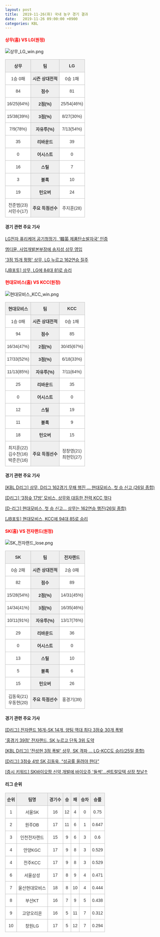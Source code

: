 ```yaml
---
layout: post
title:  2019-11-26(화) 국내 농구 경기 결과
date:   2019-11-26 09:00:00 +0900
categories: KBL
---
```


#### <span style="color:red"> 상무(홈) VS LG(원정) </span>
![상무_LG_win.png](../images/kbl/result/상무_LG_win.png)

<style type="text/css">
.tg  {border-collapse:collapse;border-spacing:0;}
.tg td{font-family:Arial, sans-serif;font-size:14px;padding:10px 5px;border-style:solid;border-width:1px;overflow:hidden;word-break:normal;border-color:#c0c0c0;}
.tg th{font-family:Arial, sans-serif;font-size:14px;font-weight:normal;padding:10px 5px;border-style:solid;border-width:1px;overflow:hidden;word-break:normal;border-color:#c0c0c0;}
.tg .tg-dcpn{background-color:#ffffff;border-color:#c0c0c0;text-align:center;vertical-align:middle}
.tg .tg-txr3{background-color:#ffffff;border-color:#c0c0c0;text-align:center;vertical-align:middle}
.tg .tg-o8le{background-color:#efefef;border-color:#c0c0c0;text-align:center;vertical-align:middle}
.tg .tg-rr9t{font-weight:bold;background-color:#efefef;border-color:#c0c0c0;text-align:center;vertical-align:middle}
.tg .tg-wazi{background-color:#efefef;border-color:#c0c0c0;text-align:center;vertical-align:middle}
</style>

<table class="tg">
  <tr>
    <th class="tg-rr9t">상무</th>
    <th class="tg-rr9t">팀</th>
    <th class="tg-rr9t">LG</th>
  </tr>
  <tr>
    <td class="tg-dcpn">1승 0패</td>
    <td class="tg-rr9t">시즌 상대전적</td>
    <td class="tg-dcpn">0승 1패</td>
  </tr>
  <tr>
    <td class="tg-dcpn">84</td>
    <td class="tg-rr9t">점수</td>
    <td class="tg-dcpn">81</td>
  </tr>
  <tr>
    <td class="tg-dcpn">16/25(64%)</td>
    <td class="tg-rr9t">2점(%)</td>
    <td class="tg-dcpn">25/54(46%)</td>
  </tr>
  <tr>
    <td class="tg-dcpn">15/38(39%)</td>
    <td class="tg-rr9t">3점(%)</td>
    <td class="tg-dcpn">8/27(30%)</td>
  </tr>
  <tr>
    <td class="tg-dcpn">7/9(78%)</td>
    <td class="tg-rr9t">자유투(%)</td>
    <td class="tg-dcpn">7/13(54%)</td>
  </tr>
  <tr>
    <td class="tg-dcpn">35</td>
    <td class="tg-rr9t">리바운드</td>
    <td class="tg-dcpn">39</td>
  </tr>
  <tr>
    <td class="tg-dcpn">0</td>
    <td class="tg-rr9t">어시스트</td>
    <td class="tg-dcpn">0</td>
  </tr>
  <tr>
    <td class="tg-dcpn">16</td>
    <td class="tg-rr9t">스틸</td>
    <td class="tg-dcpn">7</td>
  </tr>
  <tr>
    <td class="tg-dcpn">3</td>
    <td class="tg-rr9t">블록</td>
    <td class="tg-dcpn">10</td>
  </tr>
  <tr>
    <td class="tg-dcpn">19</td>
    <td class="tg-rr9t">턴오버</td>
    <td class="tg-dcpn">24</td>
  </tr>
  <tr>
    <td class="tg-dcpn">전준범(23)<br>서민수(17)</td>
    <td class="tg-rr9t">주요 득점선수</td>
    <td class="tg-dcpn">주지훈(28)</td>
  </tr>
</table>

#### 경기 관련 주요 기사         

[LG전자 퓨리케어 공기청정기, ‘韓英 제품탄소발자국’ 인증](http://www.edaily.co.kr/news/newspath.asp?newsid=03060246622689656)

[엠디뮨, 사업개발본부장에 송지성 상무 영입](http://medipana.com/news/news_viewer.asp?NewsNum=249234&MainKind=A&NewsKind=5&vCount=12&vKind=1)

['3점 15개 펑펑' 상무, LG 누르고 162연승 질주](http://www.rookie.co.kr/news/articleView.html?idxno=35333)

[[JB포토] 상무, LG에 84대 81로 승리](http://sports.news.naver.com/basketball/news/read.nhn?oid=065&aid=0000193037)

<script src="https://ads-partners.coupang.com/g.js"></script>
<script>
    new PartnersCoupang.G({"id":48177,"width":"100%","height":120,"subId":null});
</script>        
        

#### <span style="color:red"> 현대모비스(홈) VS KCC(원정) </span>
![현대모비스_KCC_win.png](../images/kbl/result/현대모비스_KCC_win.png)

<style type="text/css">
.tg  {border-collapse:collapse;border-spacing:0;}
.tg td{font-family:Arial, sans-serif;font-size:14px;padding:10px 5px;border-style:solid;border-width:1px;overflow:hidden;word-break:normal;border-color:#c0c0c0;}
.tg th{font-family:Arial, sans-serif;font-size:14px;font-weight:normal;padding:10px 5px;border-style:solid;border-width:1px;overflow:hidden;word-break:normal;border-color:#c0c0c0;}
.tg .tg-dcpn{background-color:#ffffff;border-color:#c0c0c0;text-align:center;vertical-align:middle}
.tg .tg-txr3{background-color:#ffffff;border-color:#c0c0c0;text-align:center;vertical-align:middle}
.tg .tg-o8le{background-color:#efefef;border-color:#c0c0c0;text-align:center;vertical-align:middle}
.tg .tg-rr9t{font-weight:bold;background-color:#efefef;border-color:#c0c0c0;text-align:center;vertical-align:middle}
.tg .tg-wazi{background-color:#efefef;border-color:#c0c0c0;text-align:center;vertical-align:middle}
</style>

<table class="tg">
  <tr>
    <th class="tg-rr9t">현대모비스</th>
    <th class="tg-rr9t">팀</th>
    <th class="tg-rr9t">KCC</th>
  </tr>
  <tr>
    <td class="tg-dcpn">1승 0패</td>
    <td class="tg-rr9t">시즌 상대전적</td>
    <td class="tg-dcpn">0승 1패</td>
  </tr>
  <tr>
    <td class="tg-dcpn">94</td>
    <td class="tg-rr9t">점수</td>
    <td class="tg-dcpn">85</td>
  </tr>
  <tr>
    <td class="tg-dcpn">16/34(47%)</td>
    <td class="tg-rr9t">2점(%)</td>
    <td class="tg-dcpn">30/45(67%)</td>
  </tr>
  <tr>
    <td class="tg-dcpn">17/33(52%)</td>
    <td class="tg-rr9t">3점(%)</td>
    <td class="tg-dcpn">6/18(33%)</td>
  </tr>
  <tr>
    <td class="tg-dcpn">11/13(85%)</td>
    <td class="tg-rr9t">자유투(%)</td>
    <td class="tg-dcpn">7/11(64%)</td>
  </tr>
  <tr>
    <td class="tg-dcpn">25</td>
    <td class="tg-rr9t">리바운드</td>
    <td class="tg-dcpn">35</td>
  </tr>
  <tr>
    <td class="tg-dcpn">0</td>
    <td class="tg-rr9t">어시스트</td>
    <td class="tg-dcpn">0</td>
  </tr>
  <tr>
    <td class="tg-dcpn">12</td>
    <td class="tg-rr9t">스틸</td>
    <td class="tg-dcpn">19</td>
  </tr>
  <tr>
    <td class="tg-dcpn">11</td>
    <td class="tg-rr9t">블록</td>
    <td class="tg-dcpn">9</td>
  </tr>
  <tr>
    <td class="tg-dcpn">18</td>
    <td class="tg-rr9t">턴오버</td>
    <td class="tg-dcpn">15</td>
  </tr>
  <tr>
    <td class="tg-dcpn">최지훈(22)<br>김수찬(16)<br>박준은(16)</td>
    <td class="tg-rr9t">주요 득점선수</td>
    <td class="tg-dcpn">정창영(21)<br>최현민(27)</td>
  </tr>
</table>

#### 경기 관련 주요 기사         

[[KBL D리그] 상무, D리그 162경기 무패 행진 … 현대모비스, 첫 승 신고 (26일 종합)](http://www.basketkorea.com/news/articleView.html?idxno=190363)

[[D리그] ‘3점슛 17방’ 모비스, 상무와 대등한 전력 KCC 꺾다](http://sports.news.naver.com/basketball/news/read.nhn?oid=065&aid=0000192997)

[[D-리그] 현대모비스, 첫 승 신고… 상무는 162연승 행진(26일 종합)](http://www.rookie.co.kr/news/articleView.html?idxno=35335)

[[JB포토] 현대모비스, KCC에 94대 85로 승리](http://sports.news.naver.com/basketball/news/read.nhn?oid=065&aid=0000193016)

<script src="https://ads-partners.coupang.com/g.js"></script>
<script>
    new PartnersCoupang.G({"id":48179,"width":"100%","height":120,"subId":null});
</script>        
        

#### <span style="color:red"> SK(홈) VS 전자랜드(원정) </span>
![SK_전자랜드_lose.png](../images/kbl/result/SK_전자랜드_lose.png)

<style type="text/css">
.tg  {border-collapse:collapse;border-spacing:0;}
.tg td{font-family:Arial, sans-serif;font-size:14px;padding:10px 5px;border-style:solid;border-width:1px;overflow:hidden;word-break:normal;border-color:#c0c0c0;}
.tg th{font-family:Arial, sans-serif;font-size:14px;font-weight:normal;padding:10px 5px;border-style:solid;border-width:1px;overflow:hidden;word-break:normal;border-color:#c0c0c0;}
.tg .tg-dcpn{background-color:#ffffff;border-color:#c0c0c0;text-align:center;vertical-align:middle}
.tg .tg-txr3{background-color:#ffffff;border-color:#c0c0c0;text-align:center;vertical-align:middle}
.tg .tg-o8le{background-color:#efefef;border-color:#c0c0c0;text-align:center;vertical-align:middle}
.tg .tg-rr9t{font-weight:bold;background-color:#efefef;border-color:#c0c0c0;text-align:center;vertical-align:middle}
.tg .tg-wazi{background-color:#efefef;border-color:#c0c0c0;text-align:center;vertical-align:middle}
</style>

<table class="tg">
  <tr>
    <th class="tg-rr9t">SK</th>
    <th class="tg-rr9t">팀</th>
    <th class="tg-rr9t">전자랜드</th>
  </tr>
  <tr>
    <td class="tg-dcpn">0승 2패</td>
    <td class="tg-rr9t">시즌 상대전적</td>
    <td class="tg-dcpn">2승 0패</td>
  </tr>
  <tr>
    <td class="tg-dcpn">82</td>
    <td class="tg-rr9t">점수</td>
    <td class="tg-dcpn">89</td>
  </tr>
  <tr>
    <td class="tg-dcpn">15/28(54%)</td>
    <td class="tg-rr9t">2점(%)</td>
    <td class="tg-dcpn">14/31(45%)</td>
  </tr>
  <tr>
    <td class="tg-dcpn">14/34(41%)</td>
    <td class="tg-rr9t">3점(%)</td>
    <td class="tg-dcpn">16/35(46%)</td>
  </tr>
  <tr>
    <td class="tg-dcpn">10/11(91%)</td>
    <td class="tg-rr9t">자유투(%)</td>
    <td class="tg-dcpn">13/17(76%)</td>
  </tr>
  <tr>
    <td class="tg-dcpn">29</td>
    <td class="tg-rr9t">리바운드</td>
    <td class="tg-dcpn">36</td>
  </tr>
  <tr>
    <td class="tg-dcpn">0</td>
    <td class="tg-rr9t">어시스트</td>
    <td class="tg-dcpn">0</td>
  </tr>
  <tr>
    <td class="tg-dcpn">13</td>
    <td class="tg-rr9t">스틸</td>
    <td class="tg-dcpn">10</td>
  </tr>
  <tr>
    <td class="tg-dcpn">5</td>
    <td class="tg-rr9t">블록</td>
    <td class="tg-dcpn">6</td>
  </tr>
  <tr>
    <td class="tg-dcpn">15</td>
    <td class="tg-rr9t">턴오버</td>
    <td class="tg-dcpn">26</td>
  </tr>
  <tr>
    <td class="tg-dcpn">김동욱(21)<br>우동현(20)</td>
    <td class="tg-rr9t">주요 득점선수</td>
    <td class="tg-dcpn">홍경기(39)</td>
  </tr>
</table>

#### 경기 관련 주요 기사         

[[D리그] 전자랜드 16개-SK 14개, 양팀 역대 최다 3점슛 30개 폭발](http://sports.news.naver.com/basketball/news/read.nhn?oid=065&aid=0000193039)

['홍경기 39점' 전자랜드, SK 누르고 단독 3위 도약](http://www.rookie.co.kr/news/articleView.html?idxno=35334)

[[KBL D리그] '전성현 3점 폭발' 상무, SK 격파 … LG-KCC도 승리(25일 종합)](http://www.basketkorea.com/news/articleView.html?idxno=190344)

[[D리그] 3점슛 4방 SK 김동욱, “성공률 올려야 한다”](http://sports.news.naver.com/basketball/news/read.nhn?oid=065&aid=0000192959)

[[증시 키워드] SK바이오팜 신약 개발에 바이오주 '들썩'…센트랄모텍 상장 첫날↑](http://www.etoday.co.kr/news/section/newsview.php?idxno=1826563)

<script src="https://ads-partners.coupang.com/g.js"></script>
<script>
    new PartnersCoupang.G({"id":48181,"width":"100%","height":120,"subId":null});
</script>        
        

#### 리그 순위

<style type="text/css">
    .tg  {border-collapse:collapse;border-spacing:0;border-color:#ccc;}
    .tg td{font-family:Arial, sans-serif;font-size:14px;padding:10px 5px;border-style:solid;border-width:1px;overflow:hidden;word-break:normal;border-color:#ccc;color:#333;background-color:#fff;}
    .tg th{font-family:Arial, sans-serif;font-size:14px;font-weight:normal;padding:10px 5px;border-style:solid;border-width:1px;overflow:hidden;word-break:normal;border-color:#ccc;color:#333;background-color:#f0f0f0;}
    .tg .tg-jvag{background-color:#ffffff;color:#000000;border-color:#c0c0c0;text-align:center;vertical-align:middle}
    .tg .tg-wman{border-color:#c0c0c0;text-align:center;vertical-align:middle}
    .tg .tg-d14o{font-weight:bold;background-color:#efefef;border-color:#c0c0c0;text-align:center;vertical-align:middle}
    .tg .tg-qn23{color:#000000;border-color:#c0c0c0;text-align:center;vertical-align:middle}
    .tg .tg-50j8{background-color:#ffffff;border-color:#c0c0c0;text-align:center;vertical-align:middle}
    .tg .tg-fzdr{border-color:#c0c0c0;text-align:center;vertical-align:top}
    .tg .tg-hnyg{background-color:#ffffff;color:#000000;border-color:#c0c0c0;text-align:center;vertical-align:top}
</style>

<table class="tg">
  <tr>
    <th class="tg-d14o">순위</th>
    <th class="tg-d14o">팀명</th>
    <th class="tg-d14o">경기수</th>
    <th class="tg-d14o">승</th>
    <th class="tg-d14o">패</th>
    <th class="tg-d14o">승차</th>
    <th class="tg-d14o">승률</th>
  </tr>
  
<tr>
    <td class="tg-50j8">1</td>
    <td class="tg-50j8">서울SK</td>
    <td class="tg-50j8">16</td>
    <td class="tg-50j8">12</td>
    <td class="tg-50j8">4</td>
    <td class="tg-50j8">0</td>
    <td class="tg-50j8">0.75</td>
</tr>

<tr>
    <td class="tg-50j8">2</td>
    <td class="tg-50j8">원주DB</td>
    <td class="tg-50j8">17</td>
    <td class="tg-50j8">11</td>
    <td class="tg-50j8">6</td>
    <td class="tg-50j8">1</td>
    <td class="tg-50j8">0.647</td>
</tr>

<tr>
    <td class="tg-50j8">3</td>
    <td class="tg-50j8">인천전자랜드</td>
    <td class="tg-50j8">15</td>
    <td class="tg-50j8">9</td>
    <td class="tg-50j8">6</td>
    <td class="tg-50j8">3</td>
    <td class="tg-50j8">0.6</td>
</tr>

<tr>
    <td class="tg-50j8">4</td>
    <td class="tg-50j8">안양KGC</td>
    <td class="tg-50j8">17</td>
    <td class="tg-50j8">9</td>
    <td class="tg-50j8">8</td>
    <td class="tg-50j8">3</td>
    <td class="tg-50j8">0.529</td>
</tr>

<tr>
    <td class="tg-50j8">4</td>
    <td class="tg-50j8">전주KCC</td>
    <td class="tg-50j8">17</td>
    <td class="tg-50j8">9</td>
    <td class="tg-50j8">8</td>
    <td class="tg-50j8">3</td>
    <td class="tg-50j8">0.529</td>
</tr>

<tr>
    <td class="tg-50j8">6</td>
    <td class="tg-50j8">서울삼성</td>
    <td class="tg-50j8">17</td>
    <td class="tg-50j8">8</td>
    <td class="tg-50j8">9</td>
    <td class="tg-50j8">4</td>
    <td class="tg-50j8">0.471</td>
</tr>

<tr>
    <td class="tg-50j8">7</td>
    <td class="tg-50j8">울산현대모비스</td>
    <td class="tg-50j8">18</td>
    <td class="tg-50j8">8</td>
    <td class="tg-50j8">10</td>
    <td class="tg-50j8">4</td>
    <td class="tg-50j8">0.444</td>
</tr>

<tr>
    <td class="tg-50j8">8</td>
    <td class="tg-50j8">부산KT</td>
    <td class="tg-50j8">16</td>
    <td class="tg-50j8">7</td>
    <td class="tg-50j8">9</td>
    <td class="tg-50j8">5</td>
    <td class="tg-50j8">0.438</td>
</tr>

<tr>
    <td class="tg-50j8">9</td>
    <td class="tg-50j8">고양오리온</td>
    <td class="tg-50j8">16</td>
    <td class="tg-50j8">5</td>
    <td class="tg-50j8">11</td>
    <td class="tg-50j8">7</td>
    <td class="tg-50j8">0.312</td>
</tr>

<tr>
    <td class="tg-50j8">10</td>
    <td class="tg-50j8">창원LG</td>
    <td class="tg-50j8">17</td>
    <td class="tg-50j8">5</td>
    <td class="tg-50j8">12</td>
    <td class="tg-50j8">7</td>
    <td class="tg-50j8">0.294</td>
</tr>
</table><br>
<script src="https://ads-partners.coupang.com/g.js"></script>
<script>
    new PartnersCoupang.G({"id":48183,"width":"100%","height":120,"subId":null});
</script>        
        
